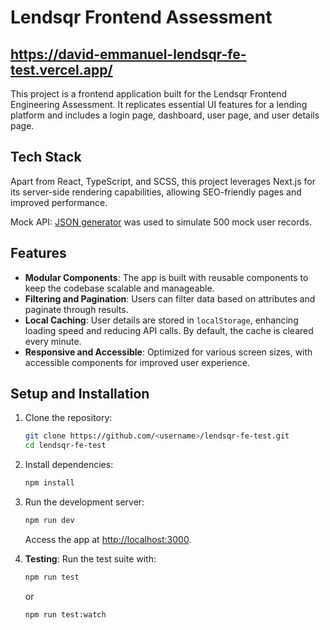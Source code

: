 # Lendsqr Frontend Assessment

## https://david-emmanuel-lendsqr-fe-test.vercel.app/

This project is a frontend application built for the Lendsqr Frontend Engineering Assessment. It replicates essential UI features for a lending platform and includes a login page, dashboard, user page, and user details page.

## Tech Stack

Apart from React, TypeScript, and SCSS, this project leverages Next.js for its server-side rendering capabilities, allowing SEO-friendly pages and improved performance.

Mock API: [JSON generator](https://next.json-generator.com/) was used to simulate 500 mock user records.

## Features

- **Modular Components**: The app is built with reusable components to keep the codebase scalable and manageable.
- **Filtering and Pagination**: Users can filter data based on attributes and paginate through results.
- **Local Caching**: User details are stored in `localStorage`, enhancing loading speed and reducing API calls. By default, the cache is cleared every minute.
- **Responsive and Accessible**: Optimized for various screen sizes, with accessible components for improved user experience.

## Setup and Installation

1. Clone the repository:

   ```bash
   git clone https://github.com/<username>/lendsqr-fe-test.git
   cd lendsqr-fe-test
   ```

2. Install dependencies:

   ```bash
   npm install
   ```

3. Run the development server:

   ```bash
   npm run dev
   ```

   Access the app at [http://localhost:3000](http://localhost:3000).

4. **Testing**: Run the test suite with:

   ```bash
   npm run test
   ```

   or

   ```bash
   npm run test:watch
   ```
